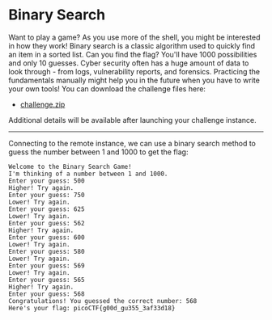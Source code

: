 # Binary Search

Want to play a game? As you use more of the shell, you might be interested in how they work! Binary search is a classic algorithm used to quickly find an item in a sorted list. Can you find the flag? You'll have 1000 possibilities and only 10 guesses. Cyber security often has a huge amount of data to look through - from logs, vulnerability reports, and forensics. Practicing the fundamentals manually might help you in the future when you have to write your own tools! You can download the challenge files here:

- [challenge.zip](https://artifacts.picoctf.net/c_atlas/5/challenge.zip)

Additional details will be available after launching your challenge instance.

-----

Connecting to the remote instance, we can use a binary search method to guess the number between 1 and 1000 to get the flag:

```
Welcome to the Binary Search Game!
I'm thinking of a number between 1 and 1000.
Enter your guess: 500
Higher! Try again.
Enter your guess: 750
Lower! Try again.
Enter your guess: 625
Lower! Try again.
Enter your guess: 562
Higher! Try again.
Enter your guess: 600
Lower! Try again.
Enter your guess: 580
Lower! Try again.
Enter your guess: 569
Lower! Try again.
Enter your guess: 565
Higher! Try again.
Enter your guess: 568
Congratulations! You guessed the correct number: 568
Here's your flag: picoCTF{g00d_gu355_3af33d18}
```